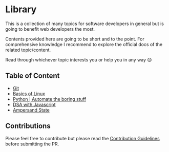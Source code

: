 # Library

This is a collection of many topics for software developers in general but is going to benefit web developers the most.

Contents provided here are going to be short and to the point. For comprehensive knowledge I recommend to explore the official docs of the related topic/content.

Read through whichever topic interests you or help you in any way &#128522;

## Table of Content

- [Git](git/README.md)
- [Basics of Linux](linux-basics/README.md)
- [Python | Automate the boring stuff](https://github.com/rajeshtezu90/automateboringstuff#readme)
- [DSA with Javascript](https://github.com/rajeshtezu90/ds-algo)
- [Ampersand State](ampersand/ampersand-state.md)

## Contributions

Please feel free to contribute but please read the [Contribution Guidelines](CONTRIBUTING.md) before submitting the PR.
